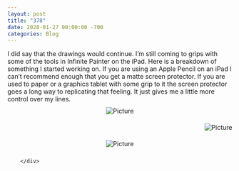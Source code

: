 ```yaml
---
layout: post
title: "378"
date: 2020-01-27 00:00:00 -700
categories: Blog
---
```


<div class="blog-content">
				<div class="paragraph">I did say that the drawings would continue. I&rsquo;m still coming to grips with some of the tools in Infinite Painter on the iPad. Here is a breakdown of something I started working on. If you are using an Apple Pencil on an iPad I can&rsquo;t recommend enough that you get a matte screen protector. If you are used to paper or a graphics tablet with some grip to it the screen protector goes a long way to replicating that feeling. It just gives me a little more control over my lines.</div>  <div><div class="wsite-image wsite-image-border-none " style="padding-top:10px;padding-bottom:10px;margin-left:0;margin-right:0;text-align:center"> <a> <img src="/uploads/1/1/9/3/11936545/fe2ecb87-4ac5-462c-808a-fa56f84712e6_orig.png" alt="Picture" style="width:auto;max-width:100%"> </a> <div style="display:block;font-size:90%"></div> </div></div>  <div><div class="wsite-image wsite-image-border-none " style="padding-top:10px;padding-bottom:10px;margin-left:0;margin-right:0;text-align:right"> <a> <img src="/uploads/1/1/9/3/11936545/310f5509-59fd-4ff3-8538-ddcc06852c81_orig.png" alt="Picture" style="width:auto;max-width:100%"> </a> <div style="display:block;font-size:90%"></div> </div></div>  <div><div class="wsite-image wsite-image-border-none " style="padding-top:10px;padding-bottom:10px;margin-left:0;margin-right:0;text-align:center"> <a> <img src="/uploads/1/1/9/3/11936545/c709c4a5-8f29-4986-9934-0ae16df515bd_orig.png" alt="Picture" style="width:auto;max-width:100%"> </a> <div style="display:block;font-size:90%"></div> </div></div>

		</div>
        